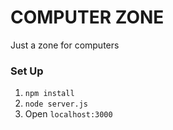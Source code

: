 COMPUTER ZONE
=========================

Just a zone for computers

### Set Up
1. `npm install`
2. `node server.js`
3. Open `localhost:3000`
